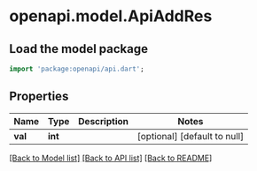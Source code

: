 # openapi.model.ApiAddRes

## Load the model package
```dart
import 'package:openapi/api.dart';
```

## Properties
Name | Type | Description | Notes
------------ | ------------- | ------------- | -------------
**val** | **int** |  | [optional] [default to null]

[[Back to Model list]](../README.md#documentation-for-models) [[Back to API list]](../README.md#documentation-for-api-endpoints) [[Back to README]](../README.md)


